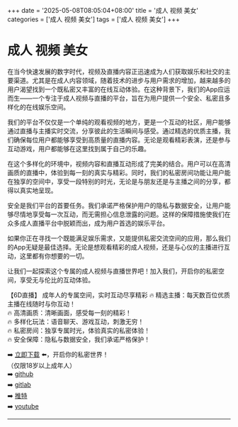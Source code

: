 +++
date = '2025-05-08T08:05:04+08:00'
title = '成人 视频 美女'
categories = ['成人 视频 美女']
tags = ['成人 视频 美女']
+++

# 成人 视频 美女

在当今快速发展的数字时代，视频及直播内容正迅速成为人们获取娱乐和社交的主要渠道。尤其是在成人内容领域，随着技术的进步与用户需求的增加，越来越多的用户渴望找到一个既私密又丰富的在线互动体验。在这种背景下，我们的App应运而生——一个专注于成人视频与直播的平台，旨在为用户提供一个安全、私密且多样化的在线娱乐空间。

我们的平台不仅仅是一个单纯的观看视频的地方，更是一个互动的社区，用户能够通过直播与主播实时交流，分享彼此的生活瞬间与感受。通过精选的优质主播，我们确保每位用户都能够享受到高质量的直播内容。无论是观看精彩表演，还是参与互动游戏，用户都能够在这里找到属于自己的乐趣。

在这个多样化的环境中，视频内容和直播互动形成了完美的结合。用户可以在高清画质的直播中，体验到每一刻的真实与精彩。同时，我们的私密房间功能让用户能在独享的空间中，享受一段特别的时光，无论是与朋友还是与主播之间的分享，都得以真实地呈现。

安全是我们平台的首要任务。我们承诺严格保护用户的隐私与数据安全，让用户能够尽情地享受每一次互动，而无需担心信息泄露的问题。这样的保障措施使我们在众多成人直播平台中脱颖而出，成为用户首选的娱乐平台。

如果你正在寻找一个既能满足娱乐需求，又能提供私密交流空间的应用，那么我们的App无疑是最佳选择。无论是想观看精彩的成人视频，还是与心仪的主播进行互动，这里都有你想要的一切。

让我们一起探索这个专属的成人视频与直播世界吧！加入我们，开启你的私密空间，享受无与伦比的互动体验。

【6D直播】
成年人的专属空间，实时互动尽享精彩
🔥 精选主播：每天数百位优质主播在线随时与你互动！  
🔥 高清画质：清晰画面，感受每一刻的精彩！  
🔥 多样化玩法：语音聊天、游戏互动，刺激无穷！  
🔥 私密房间：独享专属时光，体验真实的私密体验！  
🔥 安全保障：隐私与数据安全，我们承诺严格保护！  

➡️ [立即下载](https://down123.s3.ap-east-1.amazonaws.com/down/down.html?channelCode=blog) ⬅️，开启你的私密世界！  
（仅限18岁以上成年人）  
➡️ [github](https://aldult-live.github.io/)  
➡️ [gitlab](https://seo-09598d.gitlab.io/)  
➡️ [推特](https://x.com/wegame33)  
➡️ [youtube](https://www.youtube.com/@6Dlive)  

---
